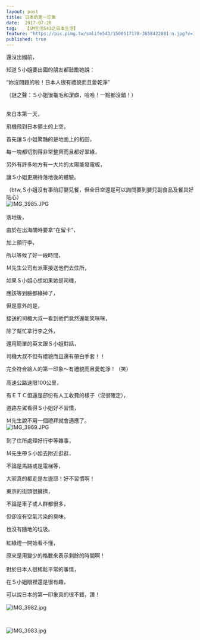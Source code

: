 ```yaml
---
layout: post
title: 日本的第一印象
date:  2017-07-20
tag:   【SM生活543之日本生活】
feature: "https://pic.pimg.tw/smlife543/1500517178-3658422801_n.jpg?v=1500517186"
published: true 
---
```

<p>還沒出國前，</p>

<p>知道Ｓ小姐要出國的朋友都鼓勵她說：</p>

<p>“妳沒問題的啦！日本人很有禮貌而且愛乾淨”</p>

<p>（謎之聲：Ｓ小姐很龜毛和潔癖，哈哈！一點都沒錯！）</p>

<p><br>
來日本第一天，</p>

<p>飛機飛到日本領土的上空，</p>

<p>首先讓Ｓ小姐驚豔的是地面上的稻田，</p>

<p>每一塊都切割得非常整齊而且都好翠綠，</p>

<p>另外有許多地方有一大片的太陽能發電板，</p>

<p>讓Ｓ小姐更期待落地後的體驗。</p>

<p>（btw,Ｓ小姐沒有事前訂嬰兒餐，但全日空還是可以詢問要到嬰兒副食品及餐具好貼心）<br>
<img alt="IMG_3985.JPG" src="https://pic.pimg.tw/smlife543/1500517178-3658422801_n.jpg?v=1500517186" title="IMG_3985.JPG"><br>
<br>
落地後，</p>

<p>由於在出海關時要拿“在留卡”，</p>

<p>加上領行李，</p>

<p>所以等候了好一段時間，</p>

<p>Ｍ先生公司有派車接送他們去住所，</p>

<p>如果Ｓ小姐心想如果她是司機，</p>

<p>應該等到臉都綠掉了，</p>

<p>但是意外的是，</p>

<p>接送的司機大叔一看到他們竟然還能笑咪咪，</p>

<p>除了幫忙拿行李之外，</p>

<p>還用簡單的英文跟Ｓ小姐對話，</p>

<p>司機大叔不但有禮貌而且還有帶白手套！！</p>

<p>完全符合給人的第一印象～有禮貌而且愛乾淨！（笑）<br>
<br>
高速公路速限100公里，</p>

<p>有ＥＴＣ但還是部份有人工收費的樣子（沒很確定），</p>

<p>道路左駕看得Ｓ小姐好不習慣，</p>

<p>Ｍ先生說不用一個禮拜就會適應了。<br>
<img alt="IMG_3969.JPG" src="https://pic.pimg.tw/smlife543/1500517124-3967805858_n.jpg?v=1500517186" title="IMG_3969.JPG"><br>
<br>
到了住所處理好行李等雜事，</p>

<p>Ｍ先生帶Ｓ小姐去附近逛逛，</p>

<p>不論是馬路或是電梯等，</p>

<p>大家真的都走是左邊耶！好不習慣啊！</p>

<p>東京的街頭很擁擠，</p>

<p>不論是車子或人群都很多，</p>

<p>但卻沒有空氣污染的臭味，</p>

<p>也沒有隨地的垃圾。<br>
<br>
紅綠燈一開始看不懂，</p>

<p>原來是用變少的格數來表示剩餘的時間啊！<br>
<br>
對於日本人很稀鬆平常的事情，</p>

<p>在Ｓ小姐眼裡還是很有趣，</p>

<p>可以說日本的第一印象真的很不錯，讚！<br>
<br>
<img alt="IMG_3982.jpg" src="https://pic.pimg.tw/smlife543/1500517127-986113772_n.jpg?v=1500517186" title="IMG_3982.jpg"></p>

<p>&nbsp;</p>

<p><img alt="IMG_3983.jpg" src="https://pic.pimg.tw/smlife543/1500517129-768531121_n.jpg?v=1500517186" title="IMG_3983.jpg"></p>

